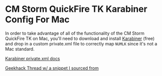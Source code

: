 # CM Storm QuickFire TK Karabiner Config For Mac
In order to take advantage of all of the functionality of the CM Storm QuickFire TK on Mac, you'll need to download and install [Karabiner](https://pqrs.org/osx/karabiner/) (free) and drop in a custom private.xml file to correctly map `NUMLK` since it's not a Mac standard.  

[Karabiner private.xml docs](https://pqrs.org/osx/karabiner/xml.html.en)

[Geekhack Thread w/ a snippet I sourced from](https://geekhack.org/index.php?topic=39135.0)
